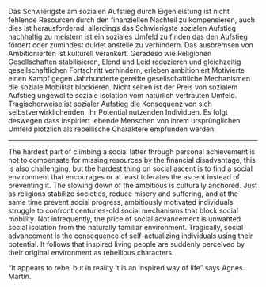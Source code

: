 
Das Schwierigste am sozialen Aufstieg durch Eigenleistung ist nicht fehlende Resourcen durch den finanziellen Nachteil zu kompensieren, auch dies ist herausfordernd, allerdings das Schwierigste sozialen Aufstieg nachhaltig zu meistern ist ein soziales Umfeld zu finden das den Aufstieg fördert oder zumindest duldet anstelle zu verhindern. Das ausbremsen von Ambitionierten ist kulturell verankert. Geradeso wie Religionen Gesellschaften stabilisieren, Elend und Leid reduzieren und gleichzeitig gesellschaftlichen Fortschritt verhindern, erleben ambitioniert Motivierte einen Kampf gegen Jahrhunderte gereifte gesellschaftliche Mechanismen die soziale Mobilität blockieren. Nicht selten ist der Preis von sozialem Aufstieg ungewollte soziale Isolation vom natürlich vertrauten Umfeld. Tragischerweise ist sozialer Aufstieg die Konsequenz von sich selbstverwirklichenden, ihr Potential nutzenden Individuen. Es folgt deswegen dass inspiriert lebende Menschen von ihrem ursprünglichen Umfeld plötzlich als rebellische Charaktere empfunden werden.

------------------

The hardest part of climbing a social latter through personal achievement is not to compensate for missing resources by the financial disadvantage, this is also challenging, but the hardest thing on social ascent is to find a social environment that encourages or at least tolerates the ascent instead of preventing it. The slowing down of the ambitious is culturally anchored. Just as religions stabilize societies, reduce misery and suffering, and at the same time prevent social progress, ambitiously motivated individuals struggle to confront centuries-old social mechanisms that block social mobility. Not infrequently, the price of social advancement is unwanted social isolation from the naturally familiar environment. Tragically, social advancement is the consequence of self-actualizing individuals using their potential. It follows that inspired living people are suddenly perceived by their original environment as rebellious characters.


“It appears to rebel but in reality it is an inspired way of life” says Agnes Martin.
